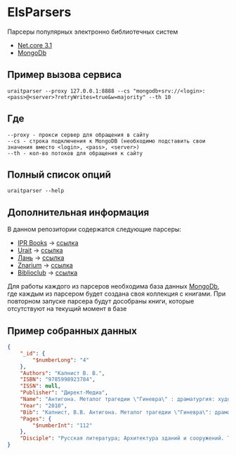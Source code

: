 # ElsParsers
Парсеры популярных электронно библиотечных систем

* [Net.core 3.1](https://dotnet.microsoft.com/download/dotnet-core/3.1) 
* [MongoDb](https://www.mongodb.com/)

## Пример вызова сервиса
```
uraitparser --proxy 127.0.0.1:8888 --cs "mongodb+srv://<login>:<pass>@<server>?retryWrites=true&w=majority" --th 10
```

## Где 
```
--proxy - прокси сервер для обращения в сайту
--cs - строка подключения к MongoDB (необходимо подставить свои значения вместо <login>, <pass>, <server>)
--th - кол-во потоков для обращения к сайту
```

## Полный список опций 

```
uraitparser --help
```

## Дополнительная информация 
В данном репозитории содержатся следующие парсеры:
* [IPR Books](http://www.iprbookshop.ru/) -> [ссылка](https://github.com/OnlyFart/ElsParsers/tree/master/Parsers/IprBookShopParser)
* [Urait](https://urait.ru/) -> [ссылка](https://github.com/OnlyFart/ElsParsers/tree/master/Parsers/UraitParser)
* [Лань](https://lanbook.com/) -> [ссылка](https://github.com/OnlyFart/ElsParsers/tree/master/Parsers/LanBookParser)
* [Znarium](https://znanium.com/) -> [ссылка](https://github.com/OnlyFart/ElsParsers/tree/master/Parsers/ZnaniumParser)
* [Biblioclub](https://biblioclub.ru/) -> [ссылка](https://github.com/OnlyFart/ElsParsers/tree/master/Parsers/BiblioclubParser)

Для работы каждого из парсеров необходима база данных [MongoDb](https://www.mongodb.com/), где каждым из парсером будет создана своя коллекция с книгами.
При повторном запуске парсера будут дособраны книги, которые отсутствуют на текущий момент в базе

## Пример собранных данных
```json
{
	"_id": {
		"$numberLong": "4"
	},
	"Authors": "Капнист В. В.",
	"ISBN": "9785998923784",
	"ISSN": null,
	"Publisher": "Директ-Медиа",
	"Name": "Aнтигона. Металог трагедии \"Гиневра\" : драматургия: художественная литература",
	"Year": "2010",
	"Bib": "Капнист, В.В. Aнтигона. Металог трагедии \"Гиневра\": драматургия / В.В.&nbsp;Капнист. – Москва : Директ-Медиа, 2010. – 112 с. – Режим доступа: по подписке. – URL: <a href='https://biblioclub.ru/index.php?page=book&id=4'>https://biblioclub.ru/index.php?page=book&id=4</a> (дата обращения: 13.01.2021). – ISBN 9785998923784. – Текст : электронный.<!--T--><!--T-->",
	"Pages": {
		"$numberInt": "112"
	},
	"Disciple": "Русская литература; ﻿Архитектура зданий и сооружений. Творческие концепции архитектурной деятельности"
}
```
